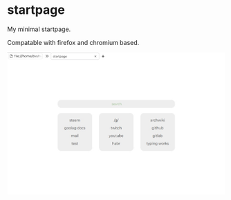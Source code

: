 # startpage

My minimal startpage.

Compatable with firefox and chromium based.

![screenshot](/screenshots/1.jpg?raw=true "screenshot")
